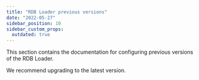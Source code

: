 ```yaml
---
title: "RDB Loader previous versions"
date: "2022-05-27"
sidebar_position: 10
sidebar_custom_props:
  outdated: true
---
```


This section contains the documentation for configuring previous versions of the RDB Loader.

We recommend upgrading to the latest version.
